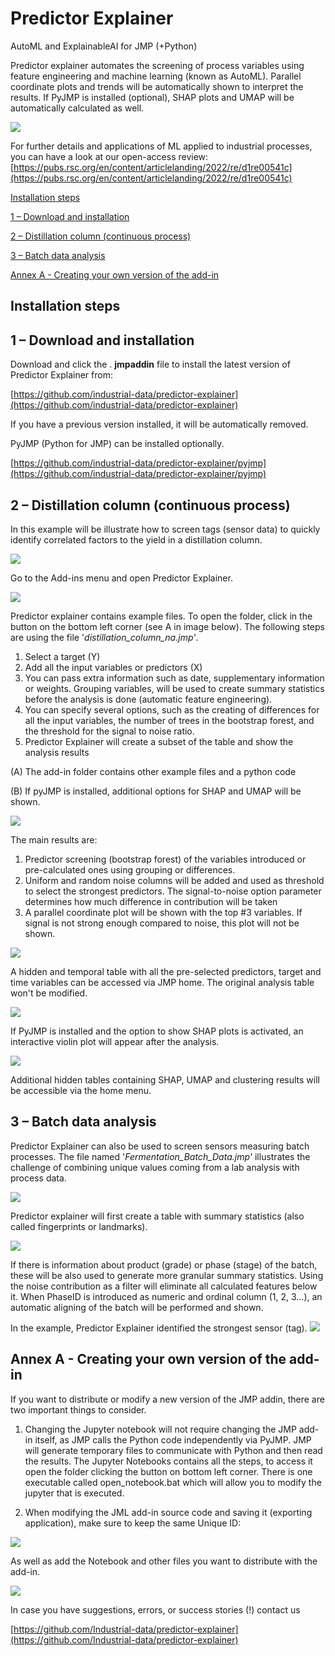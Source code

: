 # Predictor Explainer

AutoML and ExplainableAI for JMP (+Python)

Predictor explainer automates the screening of process variables using feature engineering and machine learning (known as AutoML). Parallel coordinate plots and trends will be automatically shown to interpret the results. If PyJMP is installed (optional), SHAP plots and UMAP will be automatically calculated as well.

![](/media/image1.png)

For further details and applications of ML applied to industrial processes, you can have a look at our open-access review: [https://pubs.rsc.org/en/content/articlelanding/2022/re/d1re00541c](https://pubs.rsc.org/en/content/articlelanding/2022/re/d1re00541c)

[Installation steps](#_Toc113919505)

[1 – Download and installation](#_Toc113919506)

[2 – Distillation column (continuous process)](#_Toc113919507)

[3 – Batch data analysis](#_Toc113919508)

[Annex A - Creating your own version of the add-in](#_Toc113919509)

## Installation steps

## 1 – Download and installation

Download and click the . **jmpaddin** file to install the latest version of Predictor Explainer from:

[https://github.com/industrial-data/predictor-explainer](https://github.com/industrial-data/predictor-explainer)

If you have a previous version installed, it will be automatically removed.

PyJMP (Python for JMP) can be installed optionally.

[https://github.com/industrial-data/predictor-explainer/pyjmp](https://github.com/industrial-data/predictor-explainer/pyjmp)

## 2 – Distillation column (continuous process)

In this example will be illustrate how to screen tags (sensor data) to quickly identify correlated factors to the yield in a distillation column.

![](/media/image2.png)

Go to the Add-ins menu and open Predictor Explainer.

![](/media/image3.png)

Predictor explainer contains example files. To open the folder, click in the button on the bottom left corner (see A in image below). The following steps are using the file '_distillation\_column\_na.jmp'_.

1. Select a target (Y)
2. Add all the input variables or predictors (X)
3. You can pass extra information such as date, supplementary information or weights. Grouping variables, will be used to create summary statistics before the analysis is done (automatic feature engineering).
4. You can specify several options, such as the creating of differences for all the input variables, the number of trees in the bootstrap forest, and the threshold for the signal to noise ratio.
5. Predictor Explainer will create a subset of the table and show the analysis results

(A) The add-in folder contains other example files and a python code

(B) If pyJMP is installed, additional options for SHAP and UMAP will be shown.

![](/media/image4.png)

The main results are:

1. Predictor screening (bootstrap forest) of the variables introduced or pre-calculated ones using grouping or differences.
2. Uniform and random noise columns will be added and used as threshold to select the strongest predictors. The signal-to-noise option parameter determines how much difference in contribution will be taken
3. A parallel coordinate plot will be shown with the top #3 variables. If signal is not strong enough compared to noise, this plot will not be shown.

![](/media/image5.png)

A hidden and temporal table with all the pre-selected predictors, target and time variables can be accessed via JMP home. The original analysis table won't be modified.

![](/media/image6.png)

If PyJMP is installed and the option to show SHAP plots is activated, an interactive violin plot will appear after the analysis.

![](/media/image7.png)

Additional hidden tables containing SHAP, UMAP and clustering results will be accessible via the home menu.

## 3 – Batch data analysis

Predictor Explainer can also be used to screen sensors measuring batch processes. The file named '_Fermentation\_Batch\_Data.jmp'_ illustrates the challenge of combining unique values coming from a lab analysis with process data.

![](/media/image8.png)

Predictor explainer will first create a table with summary statistics (also called fingerprints or landmarks).

![](/media/image9.png)

If there is information about product (grade) or phase (stage) of the batch, these will be also used to generate more granular summary statistics. Using the noise contribution as a filter will eliminate all calculated features below it. When PhaseID is introduced as numeric and ordinal column (1, 2, 3…), an automatic aligning of the batch will be performed and shown.

In the example, Predictor Explainer identified the strongest sensor (tag). ![](/media/image10.png)

## Annex A - Creating your own version of the add-in

If you want to distribute or modify a new version of the JMP addin, there are two important things to consider.

1. Changing the Jupyter notebook will not require changing the JMP add-in itself, as JMP calls the Python code independently via PyJMP. JMP will generate temporary files to communicate with Python and then read the results. The Jupyter Notebooks contains all the steps, to access it open the folder clicking the button on bottom left corner. There is one executable called open\_notebook.bat which will allow you to modify the jupyter that is executed.

1. When modifying the JML add-in source code and saving it (exporting application), make sure to keep the same Unique ID:

![](/media/image11.png)

As well as add the Notebook and other files you want to distribute with the add-in.

![](/media/image12.png)

In case you have suggestions, errors, or success stories (!) contact us

[https://github.com/Industrial-data/predictor-explainer](https://github.com/Industrial-data/predictor-explainer)

